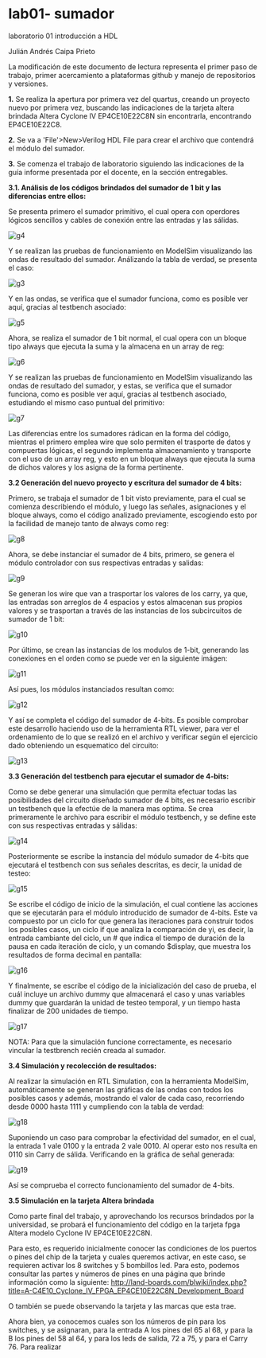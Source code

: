 # lab01- sumador 
laboratorio 01 introducción a HDL
	
Julián Andrés Caipa Prieto

La modificación de este documento de lectura representa el primer paso de trabajo, primer acercamiento a plataformas github y manejo de repositorios y versiones.


**1.** Se realiza la apertura por primera vez del quartus, creando un proyecto nuevo por primera vez, buscando las indicaciones de la tarjeta altera brindada 
Altera Cyclone IV EP4CE10E22C8N sin encontrarla, encontrando EP4CE10E22C8.

**2.** Se va a 'File'>New>Verilog HDL File para crear el archivo que contendrá el módulo del sumador. 

**3.** Se comenza el trabajo de laboratorio siguiendo las indicaciones de la guía informe presentada por el docente, en la sección entregables.

 **3.1. Análisis de los códigos brindados del sumador de 1 bit y las diferencias entre ellos:** 
 
 Se presenta primero el sumador primitivo, el cual opera con operdores lógicos sencillos y cables de conexión entre las entradas y las sálidas.
	
 ![g4](imagenes/g4.png)


Y se realizan las pruebas de funcionamiento en ModelSim visualizando las ondas de resultado del sumador. Análizando la tabla de verdad, se presenta el caso:

![g3](imagenes/g3.png)


Y en las ondas, se verifica que el sumador funciona, como es posible ver aquí, gracias al testbench asociado:

![g5](imagenes/g5.png)

Ahora, se realiza el sumador de 1 bit normal, el cual opera con un bloque tipo always que ejecuta la suma y la almacena en un array de reg:

![g6](imagenes/g6.png)

Y se realizan las pruebas de funcionamiento en ModelSim visualizando las ondas de resultado del sumador, y estas, se verifica que el sumador funciona, como es posible ver aquí, gracias al testbench asociado, estudiando el mismo caso puntual del primitivo:

![g7](imagenes/g7.png)

Las diferencias entre los sumadores rádican en la forma del código, mientras el primero emplea wire que solo permiten el trasporte de datos y compuertas lógicas, el segundo implementa almacenamiento y transporte con el uso de un array reg, y esto en un bloque always que ejecuta la suma de dichos valores y los asigna de la forma pertinente.


**3.2 Generación del nuevo proyecto y escritura del sumador de 4 bits:**

Primero, se trabaja el sumador de 1 bit visto previamente, para el cual se comienza describiendo el módulo, y luego las señales, asignaciones y el bloque always, como el código analizado previamente, escogiendo esto por la facilidad de manejo tanto de always como reg:

![g8](imagenes/g8.png)

Ahora, se debe instanciar el sumador de 4 bits, primero, se genera el módulo controlador con sus respectivas entradas y salidas:

![g9](imagenes/g9.png)

Se generan los wire que van a trasportar los valores de los carry, ya que, las entradas son arreglos de 4 espacios y estos almacenan sus propios valores y se trasportan a través de las instancias de los subcircuitos de sumador de 1 bit:

![g10](imagenes/g10.png)

Por último, se crean las instancias de los modulos de 1-bit, generando las conexiones en el orden como se puede ver en la siguiente imágen:

![g11](imagenes/g11.png)

Así pues, los módulos instanciados resultan como:

![g12](imagenes/g12.png)

Y así se completa el código del sumador de 4-bits. Es posible comprobar este desarrollo haciendo uso de la herramienta RTL viewer, para ver el ordenamiento de lo que se realizó en el archivo y verificar según el ejercicio dado obteniendo un esquematico del circuito:

![g13](imagenes/g13.png)

**3.3 Generación del testbench para ejecutar el sumador de 4-bits:**

Como se debe generar una simulación que permita efectuar todas las posibilidades del circuito diseñado sumador de 4 bits, es necesario escribir un testbench que la efectúe de la manera mas optima. Se crea primeramente le archivo para escribir el módulo testbench, y se define este con sus respectivas entradas y sálidas:


![g14](imagenes/g14.png)

Posteriormente se escribe la instancia del módulo sumador de 4-bits que ejecutará el testbench con sus señales descritas, es decir, la unidad de testeo:

![g15](imagenes/g15.png)

Se escribe el código de inicio de la simulación, el cual contiene las acciones que se ejecutarán para el módulo introducido de sumador de 4-bits. Este va compuesto por un ciclo for que genera las iteraciones para construir todos los posibles casos, un ciclo if que analiza la comparación de yi, es decir, la entrada cambiante del ciclo, un # que indica el tiempo de duración de la pausa en cada iteración de ciclo, y un comando $display, que muestra los resultados de forma decimal en pantalla:

![g16](imagenes/g16.png)

Y finalmente, se escribe el código de la inicialización del caso de prueba, el cuál incluye un archivo dummy que almacenará el caso y unas variables dummy que guardarán la unidad de testeo temporal, y un tiempo hasta finalizar de 200 unidades de tiempo.


![g17](imagenes/g17.png)

NOTA: Para que la simulación funcione correctamente, es necesario vincular la testbrench recién creada al sumador.

**3.4 Simulación y recolección de resultados:**

Al realizar la simulación en RTL Simulation, con la herramienta ModelSim, automáticamente se generan las gráficas de las ondas con todos los posibles casos y además, mostrando el valor de cada caso, recorriendo desde 0000 hasta 1111 y cumpliendo con la tabla de verdad:

![g18](imagenes/g18.png)

Suponiendo un caso para comprobar la efectividad del sumador, en el cual, la entrada 1 vale 0100 y la entrada 2 vale 0010. Al operar esto nos resulta en 0110 sin Carry de sálida. Verificando en la gráfica de señal generada:

![g19](imagenes/g19.png)

Así se comprueba el correcto funcionamiento del sumador de 4-bits.


**3.5 Simulación en la tarjeta Altera brindada**

Como parte final del trabajo, y aprovechando los recursos brindados por la universidad, se probará el funcionamiento del código en la tarjeta fpga Altera modelo Cyclone IV EP4CE10E22C8N. 

Para esto, es requerido inicialmente conocer las condiciones de los puertos o pines del chip de la tarjeta y cuales queremos activar, en este caso, se requieren activar los 8 switches y 5 bombillos led. Para esto, podemos consultar las partes y números de pines en una página que brinde información como la siguiente:
http://land-boards.com/blwiki/index.php?title=A-C4E10_Cyclone_IV_FPGA_EP4CE10E22C8N_Development_Board

O también se puede observando la tarjeta y las marcas que esta trae.

Ahora bien, ya conocemos cuales son los números de pin para los switches, y se asignaran, para la entrada A los pines del 65 al 68, y para la B los pines del 58 al 64, y para los leds de salida, 72 a 75, y para el Carry 76.
Para realizar 
